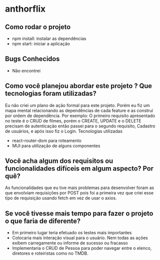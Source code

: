 # anthorflix

## Como rodar o projeto
* npm install: instalar as dependências
* npm start: iniciar a aplicação

## Bugs Conhecidos
* Não encontrei

## Como você planejou abordar este projeto ? Que tecnologias foram utilizadas?
Eu não criei um plano de ação formal para este projeto. Porém eu fiz um mapa mental relacionando as dependências de cada feature e as construí por ordem de dependência.
Por exemplo: O primeiro requisito apresentado no teste é o CRUD de filmes, porém o CREATE, UPDATE e o DELETE precisam de autenticação então passei para o segundo requisito, Cadastro de usuários, e após isso fiz o Login.
Tecnologias utilizadas
* react-router-dom para roteamento
* MUI para utilização de alguns componentes

## Você acha algum dos requisitos ou funcionalidades difíceis em algum aspecto? Por quê?
As funcionalidades que eu tive mais problemas para desenvolver foram as que envolviam requisições por POST pois foi a primeira vez que criei esse tipo de requisição usando fetch em vez de usar o axios.

## Se você tivesse mais tempo para fazer o projeto o que faria de diferente?
* Em primeiro lugar teria efetuado os testes mais importantes
* Colocaria mais interação visual para o usuário. Nem todas as ações exibem carregamente ou informe de sucesso ou fracasso
* Implementaria o CRUD de Pessoa para poder navegar entre o elenco, diretores e roteiristas como no TMDB.
